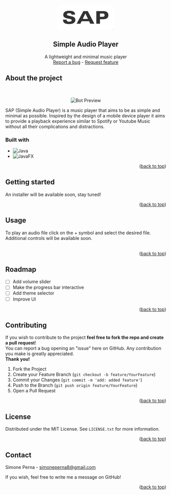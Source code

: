 <!-- PROJECT LOGO -->
<br />
<div align="center">
    <a href="https://github.com/smnprn/simple-audio-player">
        <img src="src/main/resources/com/smnprn/simpleaudioplayer/img/saplogo-big.png" alt="logo" width="180" height="80">
    </a>
    <h2 align="center"><b>Simple Audio Player</b></h2>
    <p align="center">
        A lightweight and minimal music player
        <br/>
        <a href="https://github.com/smnprn/simple-audio-player/issues">Report a bug</a>
        -
        <a href="https://github.com/smnprn/simple-audio-player/issues">Request feature</a>
    </p>
</div>

<!-- TABLE OF CONTENTS -->

<!-- About -->
## About the project
<br/>
<div align="center">

![Bot Preview][preview-image]

</div>

SAP (Simple Audio Player) is a music player that aims to be as simple and minimal as possible. Inspired by the design of a mobile device player it aims to provide a playback experience similar to Spotify or Youtube Music without all their complications and distractions.


### Built with
* ![Java][java-logo]
* ![JavaFX][javafx-logo]

<p align="right">(<a href="#readme-top">back to top</a>)</p>

<!-- Getting Started -->
## Getting started

An installer will be available soon, stay tuned!
<p align="right">(<a href="#readme-top">back to top</a>)</p>

<!-- Usage -->
## Usage

To play an audio file click on the + symbol and select the desired file. Additional controls will be available soon.
<br>
</br>

<div align="center">

</div>


<p align="right">(<a href="#readme-top">back to top</a>)</p>

<!-- Roadmap -->
## Roadmap
- [ ] Add volume slider
- [ ] Make the progress bar interactive
- [ ] Add theme selector
- [ ] Improve UI

<p align="right">(<a href="#readme-top">back to top</a>)</p>

<!-- Contributing -->
## Contributing
If you wish to contribute to the project <b>feel free to fork the repo and create a pull request</b>!\
You can report a bug opening an "issue" here on GitHub.
Any contribution you make is greatly appreciated.\
<b>Thank you!</b>

1. Fork the Project
2. Create your Feature Branch (`git checkout -b feature/YourFeature`)
3. Commit your Changes (`git commit -m 'add: added feature'`)
4. Push to the Branch (`git push origin feature/YourFeature`)
5. Open a Pull Request

<p align="right">(<a href="#readme-top">back to top</a>)</p>

<!-- License -->
## License

Distributed under the MIT License. See `LICENSE.txt` for more information.

<p align="right">(<a href="#readme-top">back to top</a>)</p>

<!-- CONTACT -->
## Contact

Simone Perna - simoneperna8@gmail.com

If you wish, feel free to write me a message on GitHub!

<p align="right">(<a href="#readme-top">back to top</a>)</p>

<!-- MARKDOWN LINKS & IMAGES -->
[preview-image]: /home/smnprn/IdeaProjects/simple-audio-player/src/main/resources/com/smnprn/simpleaudioplayer/img/preview.png
[java-logo]: https://img.shields.io/badge/Java-ED8B00?style=for-the-badge&logo=coffeescript&logoColor=white
[java-url]: www.java.com
[javafx-logo]: https://img.shields.io/badge/JavaFX-26A5E4?style=for-the-badge&logo=coffeescript&logoColor=white